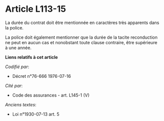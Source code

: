 # Article L113-15

La durée du contrat doit être mentionnée en caractères très apparents dans la police.

La police doit également mentionner que la durée de la tacite reconduction ne peut en aucun cas et nonobstant toute clause
contraire, être supérieure à une année.

**Liens relatifs à cet article**

_Codifié par_:

  - Décret n°76-666 1976-07-16

_Cité par_:

  - Code des assurances - art. L145-1 (V)

_Anciens textes_:

  - Loi n°1930-07-13 art. 5
